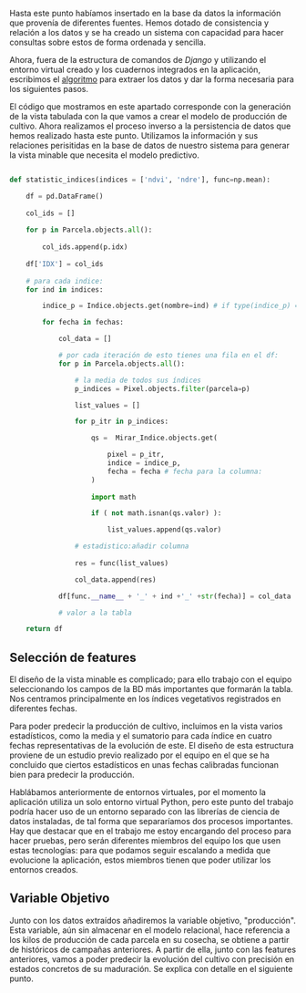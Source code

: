 Hasta este punto habíamos insertado en la base da datos la información que provenía de diferentes fuentes. Hemos dotado de consistencia y relación a los datos y se ha creado un sistema con capacidad para hacer consultas sobre estos de forma ordenada y sencilla.

Ahora, fuera de la estructura de comandos de *Django* y utilizando el entorno virtual creado y los cuadernos integrados en la aplicación, escribimos el [algoritmo]() para extraer los datos y dar la forma necesaria para los siguientes pasos.

El código que mostramos en este apartado corresponde con la generación de la vista tabulada con la que vamos a crear el modelo de producción de cultivo. Ahora realizamos el proceso inverso a la persistencia de datos que hemos realizado hasta este punto. Utilizamos la información y sus relaciones perisitidas en la base de datos de nuestro sistema para generar la vista minable que necesita el modelo predictivo. 

```python 

def statistic_indices(indices = ['ndvi', 'ndre'], func=np.mean):

    df = pd.DataFrame()
    
    col_ids = []
    
    for p in Parcela.objects.all():
    
        col_ids.append(p.idx)
        
    df['IDX'] = col_ids
    
    # para cada indice:
    for ind in indices:

        indice_p = Indice.objects.get(nombre=ind) # if type(indice_p) == str else indice_p

        for fecha in fechas: 

            col_data = []

            # por cada iteración de esto tienes una fila en el df:
            for p in Parcela.objects.all():

                # la media de todos sus índices
                p_indices = Pixel.objects.filter(parcela=p)

                list_values = []

                for p_itr in p_indices:

                    qs =  Mirar_Indice.objects.get(

                        pixel = p_itr, 
                        indice = indice_p, 
                        fecha = fecha # fecha para la columna:
                    )
                    
                    import math

                    if ( not math.isnan(qs.valor) ):

                        list_values.append(qs.valor)

                # estadistico:añadir columna
                
                res = func(list_values)

                col_data.append(res)

            df[func.__name__ + '_' + ind +'_' +str(fecha)] = col_data

            # valor a la tabla

    return df

```

## Selección de features

El diseño de la vista minable es complicado; para ello trabajo con el equipo seleccionando los campos de la BD más importantes que formarán la tabla.  Nos centramos principalmente en los índices vegetativos registrados en diferentes fechas. 

Para poder predecir la producción de cultivo, incluimos en la vista varios estadísticos, como la media y el sumatorio para cada índice en cuatro fechas representativas de la evolución de este. El diseño de esta estructura proviene de un estudio previo realizado por el equipo en el que se ha concluido que ciertos estadísticos en unas fechas calibradas funcionan bien para predecir la producción. 

Hablábamos anteriormente de entornos virtuales, por el momento la aplicación utiliza un solo entorno virtual Python, pero este punto del trabajo podría hacer uso de un entorno separado con las librerías de ciencia de datos instaladas, de tal forma que separaríamos dos procesos importantes. Hay que destacar que en el trabajo me estoy encargando del proceso para hacer pruebas, pero serán diferentes miembros del equipo los que usen estas tecnologías: para que podamos seguir escalando a medida que evolucione la aplicación, estos miembros tienen que poder utilizar los entornos creados.

## Variable Objetivo

Junto con los datos extraídos añadiremos la variable objetivo, "producción". Esta variable, aún sin almacenar en el modelo relacional, hace referencia a los kilos de producción de cada parcela en su cosecha, se obtiene a partir de históricos de campañas anteriores. A partir de ella, junto con las features anteriores, vamos a poder predecir la evolución del cultivo con precisión en estados concretos de su maduración. Se explica con detalle en el siguiente punto.


